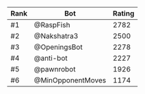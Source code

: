 Rank|Bot|Rating
---|---|---
#1|@RaspFish|2782
#2|@Nakshatra3|2500
#3|@OpeningsBot|2278
#4|@anti-bot|2227
#5|@pawnrobot|1926
#6|@MinOpponentMoves|1174
